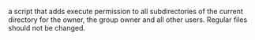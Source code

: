 a script that adds execute permission to all subdirectories of the current directory for the owner, the group owner and all other users. Regular files should not be changed.




